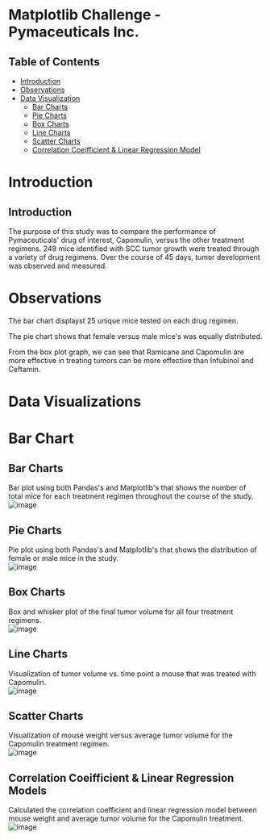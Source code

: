 # Matplotlib Challenge - Pymaceuticals Inc.

## Table of Contents
  * [Introduction](#introduction)
  * [Observations](#observations)
  * [Data Visualization](#data-visualization)
    * [Bar Charts](#bar-charts)
    * [Pie Charts](#pie-charts)
    * [Box Charts](#box-chart)
    * [Line Charts](#line-charts)
    * [Scatter Charts](#scatter-charts)
    * [Correlation Coeifficient & Linear Regression Model](#linear-regression)
    

# Introduction
## <a name="introduction">Introduction</a>
The purpose of this study was to compare the performance of Pymaceuticals' drug of interest, Capomulin, versus the other treatment regimens.
249 mice identified with SCC tumor growth were treated through a variety of drug regimens. Over the course of 45 days, tumor development was observed and measured.

# Observations

The bar chart displayst 25 unique mice tested on each drug regimen.

The pie chart shows that female versus male mice's was equally distributed.

From the box plot graph, we can see that Ramicane and Capomulin are more effective in treating tumors can be more effective than Infubinol and Ceftamin.


# Data Visualizations

# Bar Chart
## <a name="bar-charts">Bar Charts</a>
Bar plot using both Pandas's and Matplotlib's that shows  the number of total mice for each treatment regimen throughout the course of the study.<br>
![image](https://user-images.githubusercontent.com/69221324/113892783-5d3a7c00-9794-11eb-90a8-9f78d0ae6c71.png)


## <a name="pie-charts">Pie Charts</a>
Pie plot using both Pandas's and Matplotlib's that shows the distribution of female or male mice in the study.<br>
![image](https://user-images.githubusercontent.com/69221324/114023245-a2b48300-9840-11eb-83b5-40453b161800.png)


## <a name="box-chart">Box Charts</a>
Box and whisker plot of the final tumor volume for all four treatment regimens.<br>
![image](https://user-images.githubusercontent.com/69221324/114023322-bbbd3400-9840-11eb-9486-73886de2c4a9.png)


## <a name="line-charts">Line Charts</a>
Visualization of tumor volume vs. time point a mouse that was treated with Capomulin.<br>
![image](https://user-images.githubusercontent.com/69221324/114023354-c5469c00-9840-11eb-9c0a-b80d9c521dd0.png)


## <a name="scatter-charts">Scatter Charts</a>
Visualization of mouse weight versus average tumor volume for the Capomulin treatment regimen.<br>
![image](https://user-images.githubusercontent.com/69221324/114023381-cd9ed700-9840-11eb-973c-ed77992d9203.png)


## <a name="linear-regression">Correlation Coeifficient & Linear Regression Models</a><br>
Calculated the correlation coefficient and linear regression model between mouse weight and average tumor volume for the Capomulin treatment.
![image](https://user-images.githubusercontent.com/69221324/114023418-da232f80-9840-11eb-8234-6ac7544bfea4.png)
